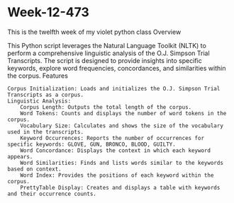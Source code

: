 # Week-12-473
This is the twelfth   week of my violet python class
Overview

This Python script leverages the Natural Language Toolkit (NLTK) to perform a comprehensive linguistic analysis of the O.J. Simpson Trial Transcripts. The script is designed to provide insights into specific keywords, explore word frequencies, concordances, and similarities within the corpus.
Features

    Corpus Initialization: Loads and initializes the O.J. Simpson Trial Transcripts as a corpus.
    Linguistic Analysis:
        Corpus Length: Outputs the total length of the corpus.
        Word Tokens: Counts and displays the number of word tokens in the corpus.
        Vocabulary Size: Calculates and shows the size of the vocabulary used in the transcripts.
        Keyword Occurrences: Reports the number of occurrences for specific keywords: GLOVE, GUN, BRONCO, BLOOD, GUILTY.
        Word Concordance: Displays the context in which each keyword appears.
        Word Similarities: Finds and lists words similar to the keywords based on context.
        Word Index: Provides the positions of each keyword within the corpus.
        PrettyTable Display: Creates and displays a table with keywords and their occurrence counts.

